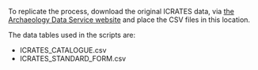 To replicate the process, download the original ICRATES data, via [the Archaeology Data Service website](https://archaeologydataservice.ac.uk/archives/view/icrates_lt_2018/downloads.cfm) and place the CSV files in this location.

The data tables used in the scripts are:
- ICRATES_CATALOGUE.csv
- ICRATES_STANDARD_FORM.csv